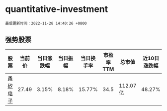 # quantitative-investment

`最后更新时间：2022-11-28 14:40:26 +0800`

## 强势股票

|股票|当前价|当日涨跌幅|当日振幅|当日换手率|市盈率TTM|总市值|近10日涨跌幅|
|----|----|----|----|----|----|----|----|
|[甬矽电子](https://xueqiu.com/S/SH688362)|27.49|3.15%|8.18%|15.77%|34.5|112.07亿|48.27%|
